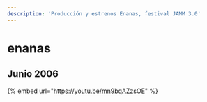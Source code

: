 ```yaml
---
description: 'Producción y estrenos Enanas, festival JAMM 3.0'
---
```


# enanas

## Junio 2006

{% embed url="https://youtu.be/mn9bqAZzsOE" %}





